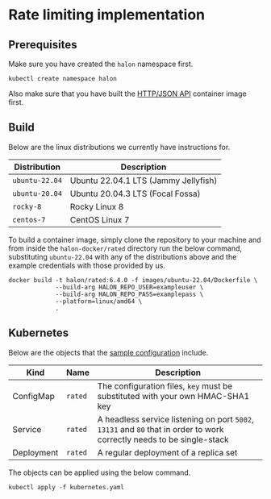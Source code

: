 # Rate limiting implementation

## Prerequisites

Make sure you have created the `halon` namespace first.

```
kubectl create namespace halon
```

Also make sure that you have built the [HTTP/JSON API](../api/README.md) container image first.

## Build

Below are the linux distributions we currently have instructions for.

| Distribution   | Description                          |
| -------------- | -----------------------------------  |
| `ubuntu-22.04` | Ubuntu 22.04.1 LTS (Jammy Jellyfish) |
| `ubuntu-20.04` | Ubuntu 20.04.3 LTS (Focal Fossa)     |
| `rocky-8`      | Rocky Linux 8                        |
| `centos-7`     | CentOS Linux 7                       |

To build a container image, simply clone the repository to your machine and from inside the `halon-docker/rated` directory run the below command, substituting `ubuntu-22.04` with any of the distributions above and the example credentials with those provided by us.

```
docker build -t halon/rated:6.4.0 -f images/ubuntu-22.04/Dockerfile \
             --build-arg HALON_REPO_USER=exampleuser \
             --build-arg HALON_REPO_PASS=examplepass \
             --platform=linux/amd64 \
             .
```

## Kubernetes

Below are the objects that the [sample configuration](kubernetes.yaml) include.

Kind       | Name    | Description                                                                                                              |
---------- | ------- | ------------------------------------------------------------------------------------------------------------------------ |
ConfigMap  | `rated` | The configuration files, `key` must be substituted with your own HMAC-SHA1 key                                          |
Service    | `rated` | A headless service listening on port `5002`, `13131` and `80` that in order to work correctly needs to be single-stack |
Deployment | `rated` | A regular deployment of a replica set                                                                                    |

The objects can be applied using the below command.

```
kubectl apply -f kubernetes.yaml
```
